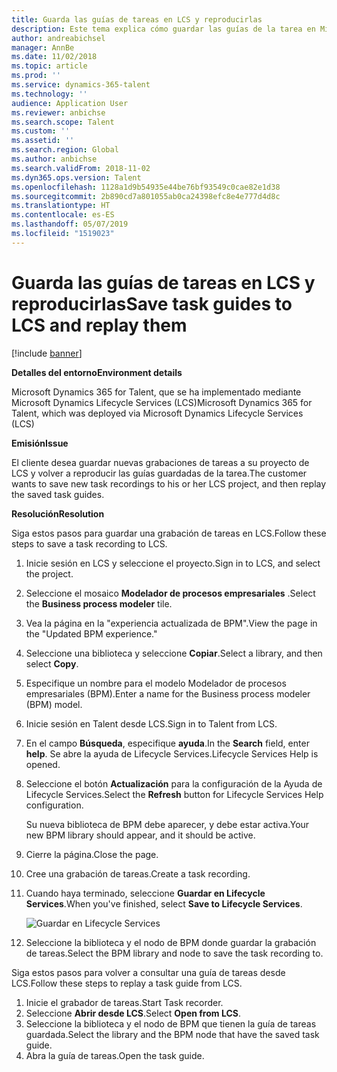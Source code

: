 ```yaml
---
title: Guarda las guías de tareas en LCS y reproducirlas
description: Este tema explica cómo guardar las guías de la tarea en Microsoft Dynamics Lifecycle Services (LCS) y volver a reproducirlas.
author: andreabichsel
manager: AnnBe
ms.date: 11/02/2018
ms.topic: article
ms.prod: ''
ms.service: dynamics-365-talent
ms.technology: ''
audience: Application User
ms.reviewer: anbichse
ms.search.scope: Talent
ms.custom: ''
ms.assetid: ''
ms.search.region: Global
ms.author: anbichse
ms.search.validFrom: 2018-11-02
ms.dyn365.ops.version: Talent
ms.openlocfilehash: 1128a1d9b54935e44be76bf93549c0cae82e1d38
ms.sourcegitcommit: 2b890cd7a801055ab0ca24398efc8e4e777d4d8c
ms.translationtype: HT
ms.contentlocale: es-ES
ms.lasthandoff: 05/07/2019
ms.locfileid: "1519023"
---
```

# <a name="save-task-guides-to-lcs-and-replay-them"></a><span data-ttu-id="a31b2-103">Guarda las guías de tareas en LCS y reproducirlas</span><span class="sxs-lookup"><span data-stu-id="a31b2-103">Save task guides to LCS and replay them</span></span>

[!include [banner](includes/banner.md)]

<span data-ttu-id="a31b2-104">**Detalles del entorno**</span><span class="sxs-lookup"><span data-stu-id="a31b2-104">**Environment details**</span></span> 

<span data-ttu-id="a31b2-105">Microsoft Dynamics 365 for Talent, que se ha implementado mediante Microsoft Dynamics Lifecycle Services (LCS)</span><span class="sxs-lookup"><span data-stu-id="a31b2-105">Microsoft Dynamics 365 for Talent, which was deployed via Microsoft Dynamics Lifecycle Services (LCS)</span></span>

<span data-ttu-id="a31b2-106">**Emisión**</span><span class="sxs-lookup"><span data-stu-id="a31b2-106">**Issue**</span></span>

<span data-ttu-id="a31b2-107">El cliente desea guardar nuevas grabaciones de tareas a su proyecto de LCS y volver a reproducir las guías guardadas de la tarea.</span><span class="sxs-lookup"><span data-stu-id="a31b2-107">The customer wants to save new task recordings to his or her LCS project, and then replay the saved task guides.</span></span>

<span data-ttu-id="a31b2-108">**Resolución**</span><span class="sxs-lookup"><span data-stu-id="a31b2-108">**Resolution**</span></span>

<span data-ttu-id="a31b2-109">Siga estos pasos para guardar una grabación de tareas en LCS.</span><span class="sxs-lookup"><span data-stu-id="a31b2-109">Follow these steps to save a task recording to LCS.</span></span>

1. <span data-ttu-id="a31b2-110">Inicie sesión en LCS y seleccione el proyecto.</span><span class="sxs-lookup"><span data-stu-id="a31b2-110">Sign in to LCS, and select the project.</span></span>
2. <span data-ttu-id="a31b2-111">Seleccione el mosaico **Modelador de procesos empresariales** .</span><span class="sxs-lookup"><span data-stu-id="a31b2-111">Select the **Business process modeler** tile.</span></span>
3. <span data-ttu-id="a31b2-112">Vea la página en la "experiencia actualizada de BPM".</span><span class="sxs-lookup"><span data-stu-id="a31b2-112">View the page in the "Updated BPM experience."</span></span>
4. <span data-ttu-id="a31b2-113">Seleccione una biblioteca y seleccione **Copiar**.</span><span class="sxs-lookup"><span data-stu-id="a31b2-113">Select a library, and then select **Copy**.</span></span>
5. <span data-ttu-id="a31b2-114">Especifique un nombre para el modelo Modelador de procesos empresariales (BPM).</span><span class="sxs-lookup"><span data-stu-id="a31b2-114">Enter a name for the Business process modeler (BPM) model.</span></span>
6. <span data-ttu-id="a31b2-115">Inicie sesión en Talent desde LCS.</span><span class="sxs-lookup"><span data-stu-id="a31b2-115">Sign in to Talent from LCS.</span></span>
7. <span data-ttu-id="a31b2-116">En el campo **Búsqueda**, especifique **ayuda**.</span><span class="sxs-lookup"><span data-stu-id="a31b2-116">In the **Search** field, enter **help**.</span></span> <span data-ttu-id="a31b2-117">Se abre la ayuda de Lifecycle Services.</span><span class="sxs-lookup"><span data-stu-id="a31b2-117">Lifecycle Services Help is opened.</span></span>
8. <span data-ttu-id="a31b2-118">Seleccione el botón **Actualización** para la configuración de la Ayuda de Lifecycle Services.</span><span class="sxs-lookup"><span data-stu-id="a31b2-118">Select the **Refresh** button for Lifecycle Services Help configuration.</span></span>

    <span data-ttu-id="a31b2-119">Su nueva biblioteca de BPM debe aparecer, y debe estar activa.</span><span class="sxs-lookup"><span data-stu-id="a31b2-119">Your new BPM library should appear, and it should be active.</span></span>

9. <span data-ttu-id="a31b2-120">Cierre la página.</span><span class="sxs-lookup"><span data-stu-id="a31b2-120">Close the page.</span></span>
10. <span data-ttu-id="a31b2-121">Cree una grabación de tareas.</span><span class="sxs-lookup"><span data-stu-id="a31b2-121">Create a task recording.</span></span>
11. <span data-ttu-id="a31b2-122">Cuando haya terminado, seleccione **Guardar en Lifecycle Services**.</span><span class="sxs-lookup"><span data-stu-id="a31b2-122">When you've finished, select **Save to Lifecycle Services**.</span></span>

    ![Guardar en Lifecycle Services](media/task-guides.png)

12. <span data-ttu-id="a31b2-124">Seleccione la biblioteca y el nodo de BPM donde guardar la grabación de tareas.</span><span class="sxs-lookup"><span data-stu-id="a31b2-124">Select the BPM library and node to save the task recording to.</span></span>

<span data-ttu-id="a31b2-125">Siga estos pasos para volver a consultar una guía de tareas desde LCS.</span><span class="sxs-lookup"><span data-stu-id="a31b2-125">Follow these steps to replay a task guide from LCS.</span></span>

1. <span data-ttu-id="a31b2-126">Inicie el grabador de tareas.</span><span class="sxs-lookup"><span data-stu-id="a31b2-126">Start Task recorder.</span></span>
2. <span data-ttu-id="a31b2-127">Seleccione **Abrir desde LCS**.</span><span class="sxs-lookup"><span data-stu-id="a31b2-127">Select **Open from LCS**.</span></span>
3. <span data-ttu-id="a31b2-128">Seleccione la biblioteca y el nodo de BPM que tienen la guía de tareas guardada.</span><span class="sxs-lookup"><span data-stu-id="a31b2-128">Select the library and the BPM node that have the saved task guide.</span></span>
4. <span data-ttu-id="a31b2-129">Abra la guía de tareas.</span><span class="sxs-lookup"><span data-stu-id="a31b2-129">Open the task guide.</span></span>
